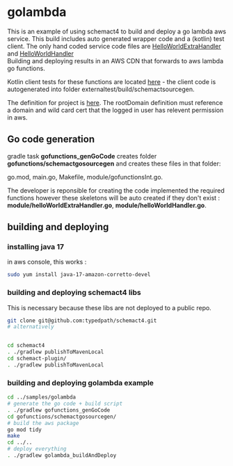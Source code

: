 # golambda

This is an example of using schemact4 to  build and  deploy a go lambda aws service.
This build includes auto generated wrapper code and a (kotlin) test client.
The only hand coded service code files are [HelloWorldExtraHandler](gofunctions/schemactgosourcegen/module/helloWorldExtraHandler.go) and [HelloWorldHandler](gofunctions/schemactgosourcegen/module/helloWorldHandler.go)  
Building and deploying results in an AWS CDN that forwards to aws lambda go functions.

Kotlin client tests for these functions are located  [here](externaltest/src/main/kotlin/client) - the client code is autogenerated into folder externaltest/build/schemactsourcegen.


The definition for project is  [here](buildSrc/src/main/kotlin/golambda/schemact/GoLambda.kt).
The rootDomain definition must reference a domain and wild card cert that the logged in user has relevent permission in aws.

## Go code generation
gradle task **gofunctions_genGoCode** creates folder **gofunctions/schemactgosourcegen** and creates these files in that folder: 

go.mod, main.go, Makefile, module/gofunctionsInt.go.

The developer is reponsible for creating the code implemented the required functions however these skeletons will be auto created if they don't exist :
**module/helloWorldExtraHandler.go**, **module/helloWorldHandler.go**.

## building and deploying

### installing java 17

in aws console, this works :
```bash
sudo yum install java-17-amazon-corretto-devel
```



### building and deploying schemact4 libs

This is necessary because these libs are not deployed to a public repo.

```bash
git clone git@github.com:typedpath/schemact4.git
# alternatively


cd schemact4
. ./gradlew publishToMavenLocal
cd schemact-plugin/
. ./gradlew publishToMavenLocal
```

### building and deploying golambda example

```bash
cd ../samples/golambda
# generate the go code + build script
. ./gradlew gofunctions_genGoCode
cd gofunctions/schemactgosourcegen/
# build the aws package
go mod tidy
make
cd ../..
# deploy everything
. ./gradlew golambda_buildAndDeploy
```












